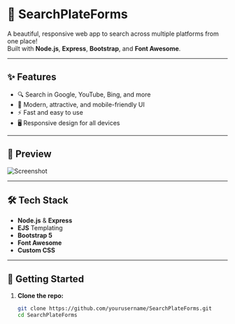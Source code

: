 # 🚀 SearchPlateForms

A beautiful, responsive web app to search across multiple platforms from one place!  
Built with **Node.js**, **Express**, **Bootstrap**, and **Font Awesome**.

---

## ✨ Features

- 🔍 Search in Google, YouTube, Bing, and more
- 🎨 Modern, attractive, and mobile-friendly UI
- ⚡ Fast and easy to use
- 🖥️ Responsive design for all devices

---

## 📸 Preview

![Screenshot](assets/screenshot.png)

---

## 🛠️ Tech Stack

- **Node.js** & **Express**
- **EJS** Templating
- **Bootstrap 5**
- **Font Awesome**
- **Custom CSS**

---

## 🚦 Getting Started

1. **Clone the repo:**
   ```bash
   git clone https://github.com/yourusername/SearchPlateForms.git
   cd SearchPlateForms
   ```
